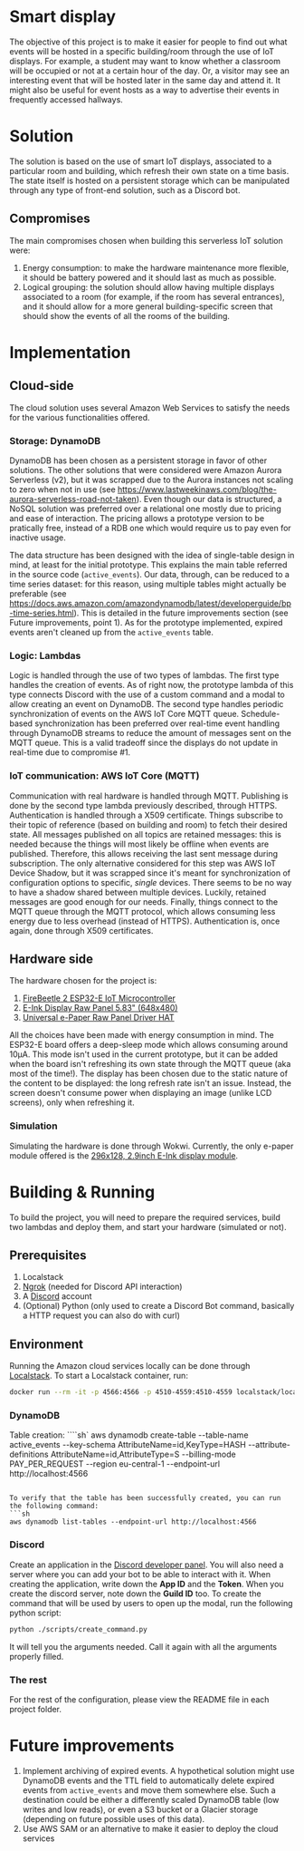 # Smart display

The objective of this project is to make it easier for people to find out what events will be hosted in a specific building/room through the use of IoT displays. For example, a student may want to know whether a classroom will be occupied or not at a certain hour of the day. Or, a visitor may see an interesting event that will be hosted later in the same day and attend it. It might also be useful for event hosts as a way to advertise their events in frequently accessed hallways.

# Solution
The solution is based on the use of smart IoT displays, associated to a particular room and building, which refresh their own state on a time basis. The state itself is hosted on a persistent storage which can be manipulated through any type of front-end solution, such as a Discord bot.

## Compromises
The main compromises chosen when building this serverless IoT solution were:
1) Energy consumption: to make the hardware maintenance more flexible, it should be battery powered and it should last as much as possible.
2) Logical grouping: the solution should allow having multiple displays associated to a room (for example, if the room has several entrances), and it should allow for a more general building-specific screen that should show the events of all the rooms of the building.

# Implementation

## Cloud-side

The cloud solution uses several Amazon Web Services to satisfy the needs for the various functionalities offered.

### Storage: DynamoDB

DynamoDB has been chosen as a persistent storage in favor of other solutions. The other solutions that were considered were Amazon Aurora Serverless (v2), but it was scrapped due to the Aurora instances not scaling to zero when not in use (see https://www.lastweekinaws.com/blog/the-aurora-serverless-road-not-taken). Even though our data is structured, a NoSQL solution was preferred over a relational one mostly due to pricing and ease of interaction. The pricing allows a prototype version to be pratically free, instead of a RDB one which would require us to pay even for inactive usage.

The data structure has been designed with the idea of single-table design in mind, at least for the initial prototype. This explains the main table referred in the source code (`active_events`). Our data, through, can be reduced to a time series dataset: for this reason, using multiple tables might actually be preferable (see https://docs.aws.amazon.com/amazondynamodb/latest/developerguide/bp-time-series.html). This is detailed in the future improvements section (see Future improvements, point 1).
As for the prototype implemented, expired events aren't cleaned up from the `active_events` table.

### Logic: Lambdas

Logic is handled through the use of two types of lambdas.
The first type handles the creation of events. As of right now, the prototype lambda of this type connects Discord with the use of a custom command and a modal to allow creating an event on DynamoDB.
The second type handles periodic synchronization of events on the AWS IoT Core MQTT queue. Schedule-based synchronization has been preferred over real-time event handling through DynamoDB streams to reduce the amount of messages sent on the MQTT queue. This is a valid tradeoff since the displays do not update in real-time due to compromise #1.

### IoT communication: AWS IoT Core (MQTT)

Communication with real hardware is handled through MQTT. Publishing is done by the second type lambda previously described, through HTTPS. Authentication is handled through a X509 certificate. Things subscribe to their topic of reference (based on building and room) to fetch their desired state.
All messages published on all topics are retained messages: this is needed because the things will most likely be offline when events are published. Therefore, this allows receiving the last sent message during subscription.
The only alternative considered for this step was AWS IoT Device Shadow, but it was scrapped since it's meant for synchronization of configuration options to specific, *single* devices. There seems to be no way to have a shadow shared between multiple devices. Luckily, retained messages are good enough for our needs.
Finally, things connect to the MQTT queue through the MQTT protocol, which allows consuming less energy due to less overhead (instead of HTTPS). Authentication is, once again, done through X509 certificates.


## Hardware side

The hardware chosen for the project is:
1) [FireBeetle 2 ESP32-E IoT Microcontroller](https://thepihut.com/products/firebeetle-esp32-e-iot-microcontroller-supports-wi-fi-bluetooth?variant=39493908201667)
2) [E-Ink Display Raw Panel 5.83" (648x480)](https://thepihut.com/products/e-ink-display-module-5-83-648x480?variant=39695870787779)
3) [Universal e-Paper Raw Panel Driver HAT](https://thepihut.com/products/universal-e-paper-raw-panel-driver-hat?variant=32051318652990)

All the choices have been made with energy consumption in mind. The ESP32-E board offers a deep-sleep mode which allows consuming around 10µA. This mode isn't used in the current prototype, but it can be added when the board isn't refreshing its own state through the MQTT queue (aka most of the time!). The display has been chosen due to the static nature of the content to be displayed: the long refresh rate isn't an issue. Instead, the screen doesn't consume power when displaying an image (unlike LCD screens), only when refreshing it.

### Simulation

Simulating the hardware is done through Wokwi. Currently, the only e-paper module offered is the [296x128, 2.9inch E-Ink display module](https://www.waveshare.com/2.9inch-e-paper-module.htm).


# Building & Running

To build the project, you will need to prepare the required services, build two lambdas and deploy them, and start your hardware (simulated or not).

## Prerequisites
1) Localstack
2) [Ngrok](https://ngrok.com/download) (needed for Discord API interaction)
3) A [Discord](https://discord.com/) account
4) (Optional) Python (only used to create a Discord Bot command, basically a HTTP request you can also do with curl)

## Environment

Running the Amazon cloud services locally can be done through [Localstack](https://docs.localstack.cloud/getting-started/).
To start a Localstack container, run:
```sh
docker run --rm -it -p 4566:4566 -p 4510-4559:4510-4559 localstack/localstack
```

### DynamoDB

Table creation:
````sh`
aws dynamodb create-table --table-name active_events --key-schema AttributeName=id,KeyType=HASH --attribute-definitions AttributeName=id,AttributeType=S --billing-mode PAY_PER_REQUEST --region eu-central-1 --endpoint-url http://localhost:4566
```

To verify that the table has been successfully created, you can run the following command:
```sh
aws dynamodb list-tables --endpoint-url http://localhost:4566
```

### Discord
Create an application in the [Discord developer panel](https://discord.com/developers/applications). You will also need a server where you can add your bot to be able to interact with it.
When creating the application, write down the **App ID** and the **Token**. When you create the discord server, note down the **Guild ID** too.
To create the command that will be used by users to open up the modal, run the following python script:
```sh
python ./scripts/create_command.py
```
It will tell you the arguments needed. Call it again with all the arguments properly filled.

### The rest
For the rest of the configuration, please view the README file in each project folder.

# Future improvements
1) Implement archiving of expired events. A hypothetical solution might use DynamoDB events and the TTL field to automatically delete expired events from `active_events` and move them somewhere else. Such a destination could be either a differently scaled DynamoDB table (low writes and low reads), or even a S3 bucket or a Glacier storage (depending on future possible uses of this data).
2) Use AWS SAM or an alternative to make it easier to deploy the cloud services
